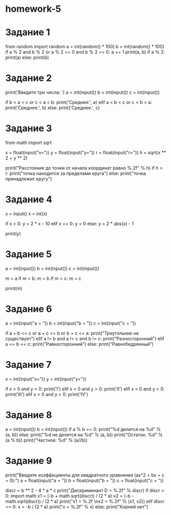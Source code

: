 # homework-5
# Задание 1
from random import random
a = int(random() * 100)
b = int(random() * 100)
if a % 2 and b % 2 or a % 2 == 0 and b % 2 == 0:
    a += 1
print(a, b)
if a % 2:
    print(a)
else:
    print(b)

# Задание 2
print('Введите три числа: ')
a = int(input())
b = int(input())
c = int(input())

if b < a < c or c < a < b:
    print('Среднее:', a)
elif a < b < c or c < b < a:
    print('Среднее:', b)
else:
    print('Среднее:', c)

# Задание 3
from math import sqrt

x = float(input("x="))
y = float(input("y="))
r = float(input("r="))
h = sqrt(x ** 2 + y ** 2)

print("Расстояние до точки от начала координат равно %.2f" % h)
if h > r:
    print("точка находится за пределами круга")
else:
    print("точка принадлежит кругу")

# Задание 4
x = input()
x = int(x)

if x > 0:
    y = 2 * x - 10
elif x == 0:
    y = 0
else:
    y = 2 * abs(x) - 1

print(y)

# Задание 5
a = int(input())
b = int(input())
c = int(input())

m = a
if m < b:
    m = b
if m < c:
    m = c

print(m)
# Задание 6
a = int(input("a = "))
b = int(input("b = "))
c = int(input("c = "))

if a + b <= c or a + c <= b or b + c <= a:
    print("Треугольник не существует")
elif a != b and a != c and b != c:
    print("Разносторонний")
elif a == b == c:
    print("Равносторонний")
else:
    print("Равнобедренный")

# Задание 7
x = int(input("x="))
y = int(input("y="))

if x > 0 and y > 0:
    print('I')
elif x < 0 and y > 0:
    print('II')
elif x < 0 and y < 0:
    print('III')
elif x > 0 and y < 0:
    print('IV')
# Задание 8
a = int(input())
b = int(input())
if a % b == 0:
    print("%d делится на %d" % (a, b))
else:
    print("%d не делится на %d" % (a, b))
    print("Остаток: %d" % (a % b))
    print("Частное: %d" % (a//b))

# Задание 9
print("Введите коэффициенты для квадратного уравнения (ax^2 + bx + c = 0):")
a = float(input("a = "))
b = float(input("b = "))
c = float(input("c = "))

discr = b ** 2 - 4 * a * c
print("Дискриминант D = %.2f" % discr)
if discr > 0:
    import math
    x1 = (-b + math.sqrt(discr)) / (2 * a)
    x2 = (-b - math.sqrt(discr)) / (2 * a)
    print("x1 = %.2f \nx2 = %.2f" % (x1, x2))
elif discr == 0:
    x = -b / (2 * a)
    print("x = %.2f" % x)
else:
    print("Корней нет")
